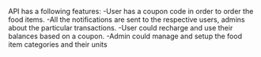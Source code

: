 API has a following features:
-User has a coupon code in order to order the food items.
-All the notifications are sent to the respective users, admins about the particular transactions.
-User could recharge and use their balances based on a coupon.
-Admin could manage and setup the food item categories and their units
